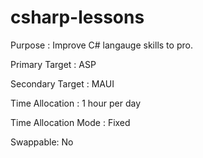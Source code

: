 # csharp-lessons

Purpose : Improve C# langauge skills to pro.

Primary Target : ASP

Secondary Target : MAUI

Time Allocation : 1 hour per day

Time Allocation Mode : Fixed

Swappable: No
